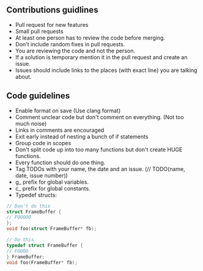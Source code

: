 ## Contributions guidlines
- Pull request for new features
- Small pull requests
- At least one person has to review the code before merging.
- Don't include random fixes in pull requests.
- You are reviewing the code and not the person.
- If a solution is temporary mention it in the pull request and create an issue.
- Issues should include links to the places (with exact line) you are talking about.

## Code guidelines
- Enable format on save (Use clang format)
- Comment unclear code but don't comment on everything. (Not too much noise)
- Links in comments are encouraged
- Exit early instead of nesting a bunch of if statements
- Group code in scopes
- Don't split code up into too many functions but don't create HUGE functions. 
- Every function should do one thing.
- Tag TODOs with your name, the date and an issue. (// TODO(name, date, issue number))
- g_ prefix for global variables.
- c_ prefix for global constants.
- Typedef structs:
```c
// Don't do this
struct FrameBuffer {
// FOOOOO
};
void foo(struct FrameBuffer* fb);

// Do this
typedef struct FrameBuffer {
// FOOOO
} FrameBuffer;
void foo(FrameBuffer* fb);
```
